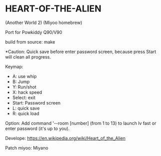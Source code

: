 # HEART-OF-THE-ALIEN  

(Another World 2) (Miyoo homebrew)

Port for Powkiddy Q90/V90

build from source: make

*Caution: Quick save before enter password screen, because press Start will clean all progress.

Keymap:
- A: use whip
- B: Jump
- Y: Run/shot
- X: hack speed
- Select: exit
- Start: Password screen
- L: quick save
- R: quick load

Option: Add command '--room [number] (from 1 to 13) to launch lv fast or enter password (it's up to you).




Develope: https://en.wikipedia.org/wiki/Heart_of_the_Alien

Patch miyoo: Miyano

